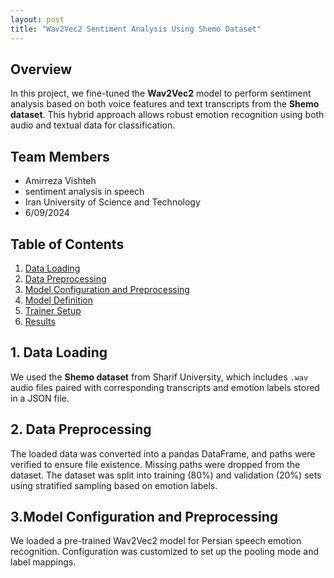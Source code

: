 ```yaml
---
layout: post
title: "Wav2Vec2 Sentiment Analysis Using Shemo Dataset"
---
```


## Overview
In this project, we fine-tuned the **Wav2Vec2** model to perform sentiment analysis based on both voice features and text transcripts from the **Shemo dataset**. This hybrid approach allows robust emotion recognition using both audio and textual data for classification.

## Team Members
- Amirreza Vishteh
- sentiment analysis in speech 
- Iran University of Science and Technology
- 6/09/2024

## Table of Contents
1. [Data Loading](../assets/images/opendata.png)
2. [Data Preprocessing](../assets/images/preprocessing.png)
3. [Model Configuration and Preprocessing](../assets/images/preprocess.png)
4. [Model Definition](../assets/images/config.png)
5. [Trainer Setup](../assets/images/initial.png)
6. [Results](../assets/images/resultspeech.png)
<!-- ![Model](../assets/images/result11.png) -->
## 1. Data Loading
We used the **Shemo dataset** from Sharif University, which includes `.wav` audio files paired with corresponding transcripts and emotion labels stored in a JSON file.

## 2. Data Preprocessing
The loaded data was converted into a pandas DataFrame, and paths were verified to ensure file existence. Missing paths were dropped from the dataset.
The dataset was split into training (80%) and validation (20%) sets using stratified sampling based on emotion labels.

## 3.Model Configuration and Preprocessing
We loaded a pre-trained Wav2Vec2 model for Persian speech emotion recognition. Configuration was customized to set up the pooling mode and label mappings.
